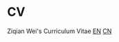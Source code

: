 # CV
Ziqian Wei's Curriculum Vitae
[EN](https://github.com/weiziqianpsych/CV/blob/main/CV/CV.pdf)
[CN](https://github.com/weiziqianpsych/CV/blob/main/CV/CV_cn.pdf)

